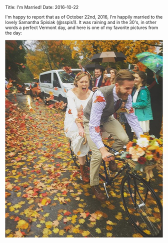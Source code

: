 Title: I'm Married!
Date: 2016-10-22

I'm happy to report that as of October 22nd, 2016, I'm happily married to the lovely Samantha Spisiak (@sspis1).
It was raining and in the 30's, in other words a perfect Vermont day, and here is one of my favorite pictures from the day:

<div class="col-md-8 col-md-offset-2">
<img src="/images/2016-10-22-hitched/hitched.png" class="img-responsive">
</div>
